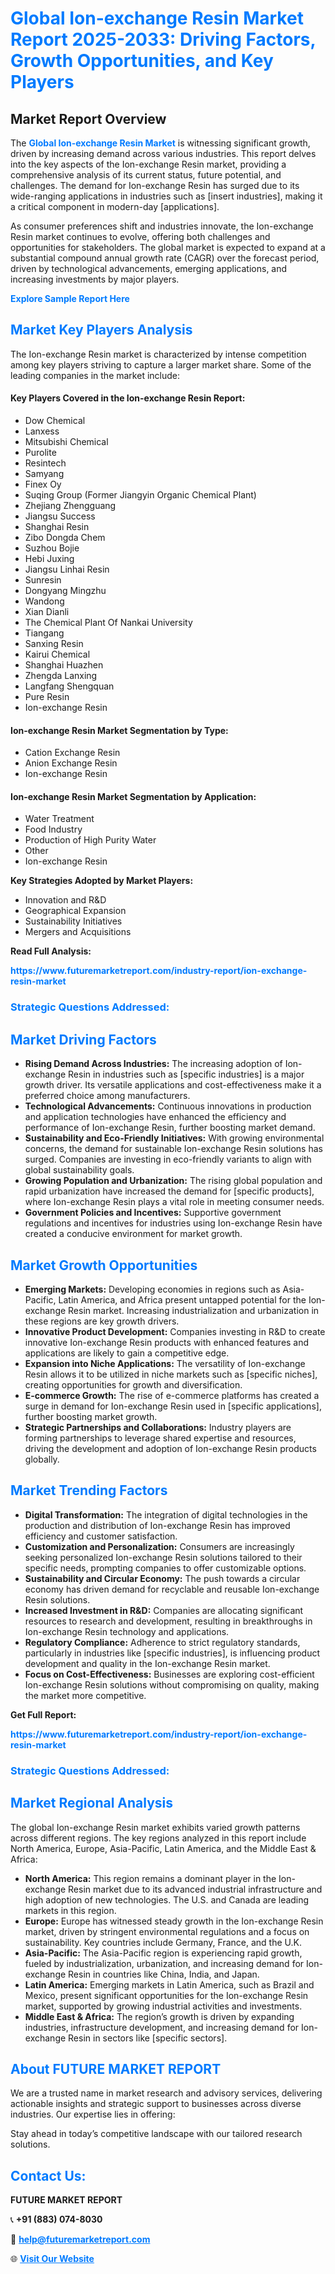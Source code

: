 <h1 style="color: #007BFF;">Global Ion-exchange Resin Market Report 2025-2033: Driving Factors, Growth Opportunities, and Key Players</h1>

<section id="overview">
<h2>Market Report Overview</h2>
<p>The <a href="https://www.futuremarketreport.com/industry-report/ion-exchange-resin-market" style="color: #007BFF; text-decoration: none;"><strong>Global Ion-exchange Resin Market</strong></a> is witnessing significant growth, driven by increasing demand across various industries. This report delves into the key aspects of the Ion-exchange Resin market, providing a comprehensive analysis of its current status, future potential, and challenges. The demand for Ion-exchange Resin has surged due to its wide-ranging applications in industries such as [insert industries], making it a critical component in modern-day [applications].</p>
<p>As consumer preferences shift and industries innovate, the Ion-exchange Resin market continues to evolve, offering both challenges and opportunities for stakeholders. The global market is expected to expand at a substantial compound annual growth rate (CAGR) over the forecast period, driven by technological advancements, emerging applications, and increasing investments by major players.</p>
</section>

<section id="overview">
<p><a href="https://www.futuremarketreport.com/request-sample/reportId=107293" style="color: #007BFF; text-decoration: none;"><strong>Explore Sample Report Here</strong></a></p>
</section>

<section id="key-players">
<h2 style="color: #007BFF;">Market Key Players Analysis</h2>
<p>The Ion-exchange Resin market is characterized by intense competition among key players striving to capture a larger market share. Some of the leading companies in the market include:</p>
<h4>Key Players Covered in the Ion-exchange Resin Report:</h4>
<ul><li>Dow Chemical</li><li>Lanxess</li><li>Mitsubishi Chemical</li><li>Purolite</li><li>Resintech</li><li>Samyang</li><li>Finex Oy</li><li>Suqing Group (Former Jiangyin Organic Chemical Plant)</li><li>Zhejiang Zhengguang</li><li>Jiangsu Success</li><li>Shanghai Resin</li><li>Zibo Dongda Chem</li><li>Suzhou Bojie</li><li>Hebi Juxing</li><li>Jiangsu Linhai Resin</li><li>Sunresin</li><li>Dongyang Mingzhu</li><li>Wandong</li><li>Xian Dianli</li><li>The Chemical Plant Of Nankai University</li><li>Tiangang</li><li>Sanxing Resin</li><li>Kairui Chemical</li><li>Shanghai Huazhen</li><li>Zhengda Lanxing</li><li>Langfang Shengquan</li><li>Pure Resin</li><li>Ion-exchange Resin</li></ul>
<h4>Ion-exchange Resin Market Segmentation by Type:</h4>
<ul><li>Cation Exchange Resin</li><li>Anion Exchange Resin</li><li>Ion-exchange Resin</li></ul>

<h4>Ion-exchange Resin Market Segmentation by Application:</h4>
<ul><li>Water Treatment</li><li>Food Industry</li><li>Production of High Purity Water</li><li>Other</li><li>Ion-exchange Resin</li></ul>
<p><strong>Key Strategies Adopted by Market Players:</strong></p>
<ul>
<li>Innovation and R&D</li>
<li>Geographical Expansion</li>
<li>Sustainability Initiatives</li>
<li>Mergers and Acquisitions</li>
</ul>
</section>

<section>
<p><strong>Read Full Analysis: </strong></p><a href="https://www.futuremarketreport.com/industry-report/ion-exchange-resin-market" style="color: #007BFF; text-decoration: none;"><strong>https://www.futuremarketreport.com/industry-report/ion-exchange-resin-market</strong></a>
<h3 style="color: #007BFF;">Strategic Questions Addressed:</h3>
</section>

<section id="driving-factors">
<h2 style="color: #007BFF;">Market Driving Factors</h2>
<ul>
<li><strong>Rising Demand Across Industries:</strong> The increasing adoption of Ion-exchange Resin in industries such as [specific industries] is a major growth driver. Its versatile applications and cost-effectiveness make it a preferred choice among manufacturers.</li>
<li><strong>Technological Advancements:</strong> Continuous innovations in production and application technologies have enhanced the efficiency and performance of Ion-exchange Resin, further boosting market demand.</li>
<li><strong>Sustainability and Eco-Friendly Initiatives:</strong> With growing environmental concerns, the demand for sustainable Ion-exchange Resin solutions has surged. Companies are investing in eco-friendly variants to align with global sustainability goals.</li>
<li><strong>Growing Population and Urbanization:</strong> The rising global population and rapid urbanization have increased the demand for [specific products], where Ion-exchange Resin plays a vital role in meeting consumer needs.</li>
<li><strong>Government Policies and Incentives:</strong> Supportive government regulations and incentives for industries using Ion-exchange Resin have created a conducive environment for market growth.</li>
</ul>
</section>

<section id="growth-opportunities">
<h2 style="color: #007BFF;">Market Growth Opportunities</h2>
<ul>
<li><strong>Emerging Markets:</strong> Developing economies in regions such as Asia-Pacific, Latin America, and Africa present untapped potential for the Ion-exchange Resin market. Increasing industrialization and urbanization in these regions are key growth drivers.</li>
<li><strong>Innovative Product Development:</strong> Companies investing in R&D to create innovative Ion-exchange Resin products with enhanced features and applications are likely to gain a competitive edge.</li>
<li><strong>Expansion into Niche Applications:</strong> The versatility of Ion-exchange Resin allows it to be utilized in niche markets such as [specific niches], creating opportunities for growth and diversification.</li>
<li><strong>E-commerce Growth:</strong> The rise of e-commerce platforms has created a surge in demand for Ion-exchange Resin used in [specific applications], further boosting market growth.</li>
<li><strong>Strategic Partnerships and Collaborations:</strong> Industry players are forming partnerships to leverage shared expertise and resources, driving the development and adoption of Ion-exchange Resin products globally.</li>
</ul>
</section>

<section id="trending-factors">
<h2 style="color: #007BFF;">Market Trending Factors</h2>
<ul>
<li><strong>Digital Transformation:</strong> The integration of digital technologies in the production and distribution of Ion-exchange Resin has improved efficiency and customer satisfaction.</li>
<li><strong>Customization and Personalization:</strong> Consumers are increasingly seeking personalized Ion-exchange Resin solutions tailored to their specific needs, prompting companies to offer customizable options.</li>
<li><strong>Sustainability and Circular Economy:</strong> The push towards a circular economy has driven demand for recyclable and reusable Ion-exchange Resin solutions.</li>
<li><strong>Increased Investment in R&D:</strong> Companies are allocating significant resources to research and development, resulting in breakthroughs in Ion-exchange Resin technology and applications.</li>
<li><strong>Regulatory Compliance:</strong> Adherence to strict regulatory standards, particularly in industries like [specific industries], is influencing product development and quality in the Ion-exchange Resin market.</li>
<li><strong>Focus on Cost-Effectiveness:</strong> Businesses are exploring cost-efficient Ion-exchange Resin solutions without compromising on quality, making the market more competitive.</li>
</ul>
</section>

<section>
<p><strong>Get Full Report: </strong></p><a href="https://www.futuremarketreport.com/industry-report/ion-exchange-resin-market" style="color: #007BFF; text-decoration: none;"><strong>https://www.futuremarketreport.com/industry-report/ion-exchange-resin-market</strong></a>
<h3 style="color: #007BFF;">Strategic Questions Addressed:</h3>
</section>


<section id="regional-analysis">
<h2 style="color: #007BFF;">Market Regional Analysis</h2>
<p>The global Ion-exchange Resin market exhibits varied growth patterns across different regions. The key regions analyzed in this report include North America, Europe, Asia-Pacific, Latin America, and the Middle East & Africa:</p>
<ul>
<li><strong>North America:</strong> This region remains a dominant player in the Ion-exchange Resin market due to its advanced industrial infrastructure and high adoption of new technologies. The U.S. and Canada are leading markets in this region.</li>
<li><strong>Europe:</strong> Europe has witnessed steady growth in the Ion-exchange Resin market, driven by stringent environmental regulations and a focus on sustainability. Key countries include Germany, France, and the U.K.</li>
<li><strong>Asia-Pacific:</strong> The Asia-Pacific region is experiencing rapid growth, fueled by industrialization, urbanization, and increasing demand for Ion-exchange Resin in countries like China, India, and Japan.</li>
<li><strong>Latin America:</strong> Emerging markets in Latin America, such as Brazil and Mexico, present significant opportunities for the Ion-exchange Resin market, supported by growing industrial activities and investments.</li>
<li><strong>Middle East & Africa:</strong> The region’s growth is driven by expanding industries, infrastructure development, and increasing demand for Ion-exchange Resin in sectors like [specific sectors].</li>
</ul>
</section>

<footer>
<h2 style="color: #007BFF;">About FUTURE MARKET REPORT</h2>
<p>We are a trusted name in market research and advisory services, delivering actionable insights and strategic support to businesses across diverse industries. Our expertise lies in offering:</p>

<p>Stay ahead in today’s competitive landscape with our tailored research solutions.</p>

<h2 style="color: #007BFF;">Contact Us:</h2>
<p><strong>FUTURE MARKET REPORT</strong></p>
<p>📞 <strong>+91 (883) 074-8030</strong></p>
<p>📧 <strong><a href="mailto:help@futuremarketreport.com" style="color: #007BFF;">help@futuremarketreport.com</a></strong></p>
<p>🌐 <strong><a href="https://www.futuremarketreport.com/" style="color: #007BFF;">Visit Our Website</a></strong></p>
</footer>